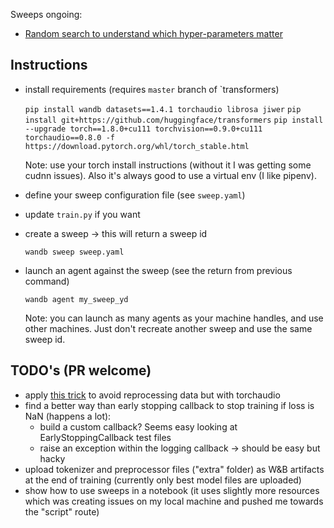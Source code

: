 Sweeps ongoing:
* [Random search to understand which hyper-parameters matter](https://wandb.ai/wandb/xlsr/sweeps/1yovh01j)

## Instructions

* install requirements (requires `master` branch of `transformers)

  `pip install wandb datasets==1.4.1 torchaudio librosa jiwer`
  `pip install git+https://github.com/huggingface/transformers`
  `pip install --upgrade torch==1.8.0+cu111 torchvision==0.9.0+cu111 torchaudio==0.8.0 -f https://download.pytorch.org/whl/torch_stable.html`

  Note: use your torch install instructions (without it I was getting some cudnn issues). Also it's always good to use a virtual env (I like pipenv).

* define your sweep configuration file (see `sweep.yaml`)

* update `train.py` if you want

* create a sweep -> this will return a sweep id

  `wandb sweep sweep.yaml`

* launch an agent against the sweep (see the return from previous command)

  `wandb agent my_sweep_yd`

  Note: you can launch as many agents as your machine handles, and use other machines. Just don't recreate another sweep and use the same sweep id.

## TODO's (PR welcome)

* apply [this trick](https://huggingface.slack.com/archives/C01QZ90Q83Z/p1616343320403900) to avoid reprocessing data but with torchaudio
* find a better way than early stopping callback to stop training if loss is NaN (happens a lot):
  * build a custom callback? Seems easy looking at EarlyStoppingCallback test files
  * raise an exception within the logging callback -> should be easy but hacky
* upload tokenizer and preprocessor files ("extra" folder) as W&B artifacts at the end of training (currently only best model files are uploaded)
* show how to use sweeps in a notebook (it uses slightly more resources which was creating issues on my local machine and pushed me towards the "script" route)